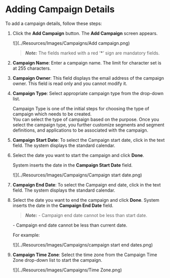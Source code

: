                             

Adding Campaign Details
=======================

To add a campaign details, follow these steps:

1.  Click the **Add Campaign** button. The **Add Campaign** screen appears.
    
      
    ![](../Resources/Images/Campaigns/Add campaign.png)
    
    > **_Note:_** The fields marked with a red ‘**\***’ sign are mandatory fields.
    
2.  **Campaign Name**: Enter a campaign name. The limit for character set is at 255 characters.
3.  **Campaign Owner**: This field displays the email address of the campaign owner. This field is read only and you cannot modify it.
4.  **Campaign Type**: Select appropriate campaign type from the drop-down list.
    
    Campaign Type is one of the initial steps for choosing the type of campaign which needs to be created.  
    You can select the type of campaign based on the purpose. Once you select the campaign type, you further customize segments and segment definitions, and applications to be associated with the campaign.
    
5.  **Campaign Start Date**: To select the Campaign start date, click in the text field. The system displays the standard calendar.
6.  Select the date you want to start the campaign and click **Done**.
    
    System inserts the date in the **Campaign Start Date** field.
    
    ![](../Resources/Images/Campaigns/Campaign start date.png)
    
7.  **Campaign End Date**: To select the Campaign end date, click in the text field. The system displays the standard calendar.
8.  Select the date you want to end the campaign and click **Done**. System inserts the date in the **Campaign End Date** field.
    
    > **_Note:_** \- Campaign end date cannot be less than start date.  
      
    \- Campaign end date cannot be less than current date.  
      
    For example:  
      
    ![](../Resources/Images/Campaigns/campaign start end dates.png)
    
9.  **Campaign Time Zone**: Select the time zone from the Campaign Time Zone drop-down list to start the campaign.
    
    ![](../Resources/Images/Campaigns/Time Zone.png)
